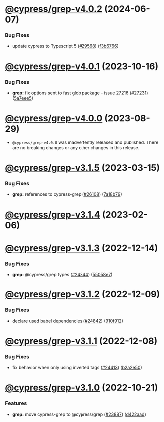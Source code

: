 # [@cypress/grep-v4.0.2](https://github.com/cypress-io/cypress/compare/@cypress/grep-v4.0.1...@cypress/grep-v4.0.2) (2024-06-07)


### Bug Fixes

* update cypress to Typescript 5 ([#29568](https://github.com/cypress-io/cypress/issues/29568)) ([f3b6766](https://github.com/cypress-io/cypress/commit/f3b67666a5db0438594339c379cf27e1fd1e4abc))

# [@cypress/grep-v4.0.1](https://github.com/cypress-io/cypress/compare/@cypress/grep-v4.0.0...@cypress/grep-v4.0.1) (2023-10-16)


### Bug Fixes

* **grep:** fix options sent to fast glob package - issue 27216 ([#27231](https://github.com/cypress-io/cypress/issues/27231)) ([5a7eee5](https://github.com/cypress-io/cypress/commit/5a7eee573ec196dc0fcd98768ab021828a3f1307))

# [@cypress/grep-v4.0.0](https://github.com/cypress-io/cypress/compare/@cypress/grep-v3.1.5...@cypress/grep-v4.0.0) (2023-08-29)


* `@cypress/grep-v4.0.0` was inadvertently released and published. There are no breaking changes or any other changes in this release.

# [@cypress/grep-v3.1.5](https://github.com/cypress-io/cypress/compare/@cypress/grep-v3.1.4...@cypress/grep-v3.1.5) (2023-03-15)


### Bug Fixes

* **grep:** references to cypress-grep ([#26108](https://github.com/cypress-io/cypress/issues/26108)) ([7a18b79](https://github.com/cypress-io/cypress/commit/7a18b79efae64dc1fc32fb5aaa89969e83971c6f))

# [@cypress/grep-v3.1.4](https://github.com/cypress-io/cypress/compare/@cypress/grep-v3.1.3...@cypress/grep-v3.1.4) (2023-02-06)

# [@cypress/grep-v3.1.3](https://github.com/cypress-io/cypress/compare/@cypress/grep-v3.1.2...@cypress/grep-v3.1.3) (2022-12-14)


### Bug Fixes

* **grep:** @cypress/grep types ([#24844](https://github.com/cypress-io/cypress/issues/24844)) ([55058e7](https://github.com/cypress-io/cypress/commit/55058e7783420d0946bd19eeb72a08ccf3f3a86e))

# [@cypress/grep-v3.1.2](https://github.com/cypress-io/cypress/compare/@cypress/grep-v3.1.1...@cypress/grep-v3.1.2) (2022-12-09)


### Bug Fixes

* declare used babel dependencies ([#24842](https://github.com/cypress-io/cypress/issues/24842)) ([910f912](https://github.com/cypress-io/cypress/commit/910f912373bf857a196e2a0d1a73606e3ee199be))

# [@cypress/grep-v3.1.1](https://github.com/cypress-io/cypress/compare/@cypress/grep-v3.1.0...@cypress/grep-v3.1.1) (2022-12-08)


### Bug Fixes

* fix behavior when only using inverted tags ([#24413](https://github.com/cypress-io/cypress/issues/24413)) ([b2a2e50](https://github.com/cypress-io/cypress/commit/b2a2e508638d5132fc30e01d707de81d22fde359))

# [@cypress/grep-v3.1.0](https://github.com/cypress-io/cypress/compare/@cypress/grep-v3.0.3...@cypress/grep-v3.1.0) (2022-10-21)


### Features

* **grep:** move cypress-grep to @cypress/grep ([#23887](https://github.com/cypress-io/cypress/issues/23887)) ([d422aad](https://github.com/cypress-io/cypress/commit/d422aadfa10e5aaac17ed0e4dd5e18a73d821490))
